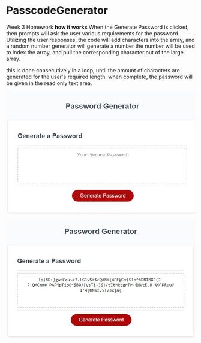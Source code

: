 # PasscodeGenerator
Week 3 Homework
**how it works**
When the Generate Password is clicked, then prompts will ask the user various requirements for the password.
Utilizing the user responses, the code will add characters into the array, and a random number generator will generate a number
the number will be used to index the array, and pull the corresponding character out of the large array. 

this is done consecutively in a loop, until the amount of characters are generated for the user's required length. 
when complete, the password will be given in the read only text area. 


![pre-generated image](./passwordGenSS1.jpg)

![post-generated image](./passwordGenSS2.jpg)

